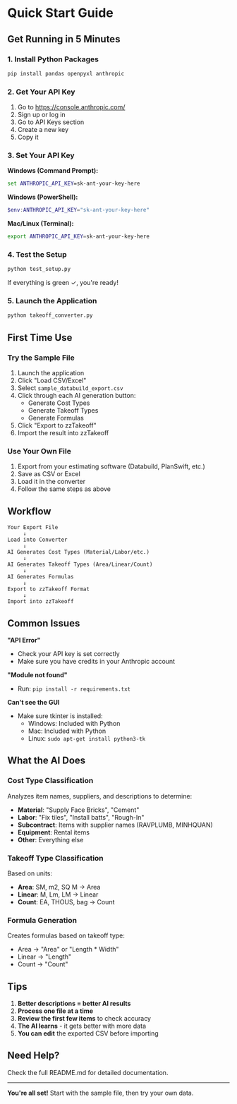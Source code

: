 # Quick Start Guide

## Get Running in 5 Minutes

### 1. Install Python Packages
```bash
pip install pandas openpyxl anthropic
```

### 2. Get Your API Key
1. Go to https://console.anthropic.com/
2. Sign up or log in
3. Go to API Keys section
4. Create a new key
5. Copy it

### 3. Set Your API Key

**Windows (Command Prompt):**
```cmd
set ANTHROPIC_API_KEY=sk-ant-your-key-here
```

**Windows (PowerShell):**
```powershell
$env:ANTHROPIC_API_KEY="sk-ant-your-key-here"
```

**Mac/Linux (Terminal):**
```bash
export ANTHROPIC_API_KEY=sk-ant-your-key-here
```

### 4. Test the Setup
```bash
python test_setup.py
```

If everything is green ✓, you're ready!

### 5. Launch the Application
```bash
python takeoff_converter.py
```

## First Time Use

### Try the Sample File
1. Launch the application
2. Click "Load CSV/Excel"
3. Select `sample_databuild_export.csv`
4. Click through each AI generation button:
   - Generate Cost Types
   - Generate Takeoff Types  
   - Generate Formulas
5. Click "Export to zzTakeoff"
6. Import the result into zzTakeoff

### Use Your Own File
1. Export from your estimating software (Databuild, PlanSwift, etc.)
2. Save as CSV or Excel
3. Load it in the converter
4. Follow the same steps as above

## Workflow

```
Your Export File
     ↓
Load into Converter
     ↓
AI Generates Cost Types (Material/Labor/etc.)
     ↓
AI Generates Takeoff Types (Area/Linear/Count)
     ↓
AI Generates Formulas
     ↓
Export to zzTakeoff Format
     ↓
Import into zzTakeoff
```

## Common Issues

**"API Error"**
- Check your API key is set correctly
- Make sure you have credits in your Anthropic account

**"Module not found"**
- Run: `pip install -r requirements.txt`

**Can't see the GUI**
- Make sure tkinter is installed:
  - Windows: Included with Python
  - Mac: Included with Python
  - Linux: `sudo apt-get install python3-tk`

## What the AI Does

### Cost Type Classification
Analyzes item names, suppliers, and descriptions to determine:
- **Material**: "Supply Face Bricks", "Cement"
- **Labor**: "Fix tiles", "Install batts", "Rough-In"
- **Subcontract**: Items with supplier names (RAVPLUMB, MINHQUAN)
- **Equipment**: Rental items
- **Other**: Everything else

### Takeoff Type Classification
Based on units:
- **Area**: SM, m2, SQ M → Area
- **Linear**: M, Lm, LM → Linear
- **Count**: EA, THOUS, bag → Count

### Formula Generation
Creates formulas based on takeoff type:
- Area → "Area" or "Length * Width"
- Linear → "Length"
- Count → "Count"

## Tips

1. **Better descriptions = better AI results**
2. **Process one file at a time**
3. **Review the first few items** to check accuracy
4. **The AI learns** - it gets better with more data
5. **You can edit** the exported CSV before importing

## Need Help?

Check the full README.md for detailed documentation.

---

**You're all set!** Start with the sample file, then try your own data.
